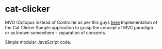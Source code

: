 # cat-clicker
MVO (Octopus instead of Controller as per this guys [here](https://www.udacity.com/course/javascript-design-patterns--ud989) Implementation of the Cat Clicker
Sample application to grasp the concept of MVC paradigm or as known somewhere - separation of concerns. 

Simple modular JavaScript code.
